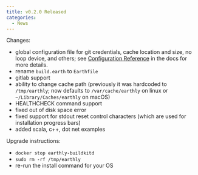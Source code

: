 ```yaml
---
title: v0.2.0 Released
categories:
  - News
---
```


Changes:

- global configuration file for git credentials, cache location and size, no loop device, and others; see [Configuration Reference](https://docs.earthly.dev/earth-config) in the docs for more details.
- rename `build.earth` to `Earthfile`
- gitlab support
- ability to change cache path (previously it was hardcoded to `/tmp/earthly`; now defaults to `/var/cache/earthly` on linux or `~/Library/Caches/earthly` on macOS)
- HEALTHCHECK command support
- fixed out of disk space error
- fixed support for stdout reset control characters (which are used for installation progress bars)
- added scala, c++, dot net examples

Upgrade instructions:

- `docker stop earthly-buildkitd`
- `sudo rm -rf /tmp/earthly`
- re-run the install command for your OS
